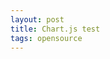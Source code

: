 ```yaml
---
layout: post
title: Chart.js test
tags: opensource
---
```


<script src="/assets/js/Chart.bundle.min.js" />

[Chart.js Document](https://www.chartjs.org/docs/latest/getting-started/)

<canvas id="myChart"></canvas>

<script>
  $(document).ready(function(){
    var ctx = document.getElementById('myChart').getContext('2d');
    var chart = new Chart(ctx, {
        // The type of chart we want to create
        type: 'line',

        // The data for our dataset
        data: {
            labels: ['January', 'February', 'March', 'April', 'May', 'June', 'July'],
            datasets: [{
                label: 'My First dataset',
                backgroundColor: 'rgb(255, 99, 132)',
                borderColor: 'rgb(255, 99, 132)',
                data: [0, 10, 5, 2, 20, 30, 45]
            }]
        },

        // Configuration options go here
        options: {}
    });
  });
</script>

